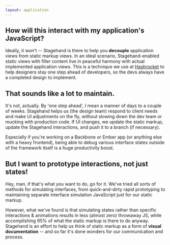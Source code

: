 ```yaml
---
layout: application
---
```


## How will this interact with my application's JavaScript?

Ideally, it won't -- Stagehand is there to help you __decouple__ application views from static markup views. In an ideal scenario, Stagehand-enabled static views with filler content live in peaceful harmony with actual implemented application views. This is a technique we use at [Hashrocket](http://hashrocket.com) to help designers stay one step ahead of developers, so the devs always have a completed design to implement.

## That sounds like a lot to maintain.

It's not, actually. By 'one step ahead', I mean a manner of days to a couple of weeks. Stagehand helps us (the design team) respond to client needs and make UI adjustments on the fly, without slowing down the dev team or mucking with production code. If UI changes, we update the static markup, update the Stagehand interactions, and push it to a branch (if necessary).

Especially if you're working on a Backbone or Ember app (or anything else with a heavy frontend), being able to debug various interface states outside of the framework itself is a huge productivity boost.

## But I want to prototype interactions, not just states!

Hey, man, if that's what you want to do, go for it. We've tried all sorts of methods for simulating interfaces, from quick-and-dirty rapid prototyping to maintaining separate interface simulation JavaScript just for our static markup.

However, what we've found is that simulating states rather than specific interactions & animations results in less (almost zero) throwaway JS, while accomplishing 95% of what the static markup is there to do anyway. Stagehand is an effort to help us think of static markup as a form of __visual documentation__ -- and so far it's done wonders for our communication and process.
